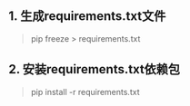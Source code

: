 ## 1. 生成requirements.txt文件
> pip freeze > requirements.txt

## 2. 安装requirements.txt依赖包
> pip install -r requirements.txt